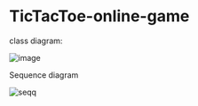 # TicTacToe-online-game

class diagram:

![image](https://user-images.githubusercontent.com/84056833/162341799-e1b3db7f-d694-4bae-b091-4399ece051cf.png)



Sequence diagram

![seqq](https://user-images.githubusercontent.com/84056833/162552889-a14f4dd0-4314-47af-82a1-f77ee523c993.png)
